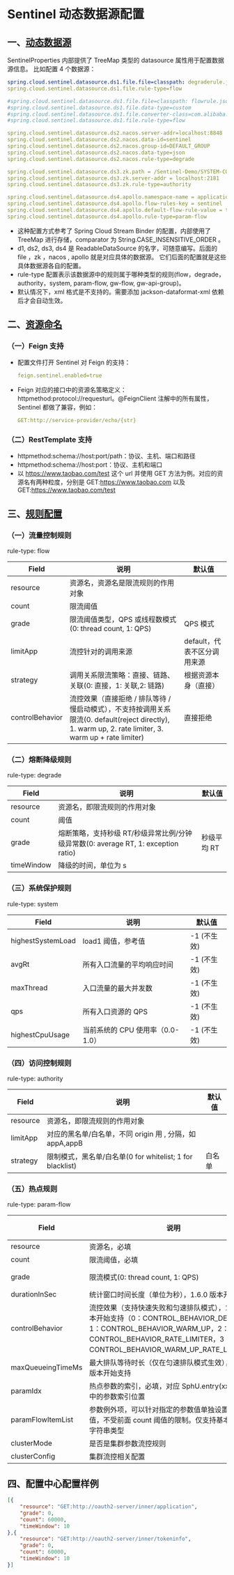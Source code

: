 # Sentinel 动态数据源配置
## 一、[动态数据源](https://github.com/alibaba/spring-cloud-alibaba/wiki/Sentinel)
SentinelProperties 内部提供了 TreeMap 类型的 datasource 属性用于配置数据源信息。
比如配置 4 个数据源：
```yaml
spring.cloud.sentinel.datasource.ds1.file.file=classpath: degraderule.json
spring.cloud.sentinel.datasource.ds1.file.rule-type=flow

#spring.cloud.sentinel.datasource.ds1.file.file=classpath: flowrule.json
#spring.cloud.sentinel.datasource.ds1.file.data-type=custom
#spring.cloud.sentinel.datasource.ds1.file.converter-class=com.alibaba.cloud.examples.JsonFlowRuleListConverter
#spring.cloud.sentinel.datasource.ds1.file.rule-type=flow

spring.cloud.sentinel.datasource.ds2.nacos.server-addr=localhost:8848
spring.cloud.sentinel.datasource.ds2.nacos.data-id=sentinel
spring.cloud.sentinel.datasource.ds2.nacos.group-id=DEFAULT_GROUP
spring.cloud.sentinel.datasource.ds2.nacos.data-type=json
spring.cloud.sentinel.datasource.ds2.nacos.rule-type=degrade

spring.cloud.sentinel.datasource.ds3.zk.path = /Sentinel-Demo/SYSTEM-CODE-DEMO-FLOW
spring.cloud.sentinel.datasource.ds3.zk.server-addr = localhost:2181
spring.cloud.sentinel.datasource.ds3.zk.rule-type=authority

spring.cloud.sentinel.datasource.ds4.apollo.namespace-name = application
spring.cloud.sentinel.datasource.ds4.apollo.flow-rules-key = sentinel
spring.cloud.sentinel.datasource.ds4.apollo.default-flow-rule-value = test
spring.cloud.sentinel.datasource.ds4.apollo.rule-type=param-flow
```
- 这种配置方式参考了 Spring Cloud Stream Binder 的配置，内部使用了 TreeMap 进行存储，comparator 为 String.CASE_INSENSITIVE_ORDER 。
- d1, ds2, ds3, ds4 是 ReadableDataSource 的名字，可随意编写。后面的 file ，zk ，nacos , apollo 就是对应具体的数据源。 它们后面的配置就是这些具体数据源各自的配置。
- rule-type 配置表示该数据源中的规则属于哪种类型的规则(flow，degrade，authority，system, param-flow, gw-flow, gw-api-group)。
- 默认情况下，xml 格式是不支持的。需要添加 jackson-dataformat-xml 依赖后才会自动生效。

## 二、[资源命名](https://github.com/alibaba/spring-cloud-alibaba/wiki/Sentinel)
### （一）Feign 支持
- 配置文件打开 Sentinel 对 Feign 的支持：
    ```yaml
    feign.sentinel.enabled=true
    ```
- Feign 对应的接口中的资源名策略定义：httpmethod:protocol://requesturl。@FeignClient 注解中的所有属性，Sentinel 都做了兼容，例如：
    ```yaml
    GET:http://service-provider/echo/{str}
    ```
### （二）RestTemplate 支持
- httpmethod:schema://host:port/path：协议、主机、端口和路径
- httpmethod:schema://host:port：协议、主机和端口
- 以 https://www.taobao.com/test 这个 url 并使用 GET 方法为例。对应的资源名有两种粒度，分别是 GET:https://www.taobao.com 以及 GET:https://www.taobao.com/test

## 三、[规则配置](https://github.com/alibaba/Sentinel/wiki/%E5%A6%82%E4%BD%95%E4%BD%BF%E7%94%A8)
### （一）流量控制规则
rule-type: flow

|Field|说明|默认值|
| ---- | ---- | ---- |
|resource|资源名，资源名是限流规则的作用对象	
|count|限流阈值
|grade|限流阈值类型，QPS 或线程数模式(0: thread count, 1: QPS)|QPS 模式
|limitApp|流控针对的调用来源|default，代表不区分调用来源
|strategy|调用关系限流策略：直接、链路、关联(0: 直接，1: 关联,2: 链路)|根据资源本身（直接）
|controlBehavior|流控效果（直接拒绝 / 排队等待 / 慢启动模式），不支持按调用关系限流(0. default(reject directly), 1. warm up, 2. rate limiter, 3. warm up + rate limiter)|直接拒绝
### （二）熔断降级规则
rule-type: degrade

|Field|说明|默认值|
| ---- | ---- | ---- |
|resource|资源名，即限流规则的作用对象	
|count|阈值
|grade|熔断策略，支持秒级 RT/秒级异常比例/分钟级异常数(0: average RT, 1: exception ratio)|秒级平均 RT
|timeWindow|降级的时间，单位为 s	
### （三）系统保护规则
rule-type: system

|Field|说明|默认值|
| ---- | ---- | ---- |
|highestSystemLoad|load1 阈值，参考值|-1 (不生效)
|avgRt|所有入口流量的平均响应时间|-1 (不生效)
|maxThread|入口流量的最大并发数|-1 (不生效)
|qps|所有入口资源的 QPS|-1 (不生效)
|highestCpuUsage|当前系统的 CPU 使用率（0.0-1.0）|-1 (不生效)
### （四）访问控制规则
rule-type: authority

|Field|说明|默认值|
| ---- | ---- | ---- |
|resource|资源名，即限流规则的作用对象
|limitApp|对应的黑名单/白名单，不同 origin 用 , 分隔，如 appA,appB
|strategy|限制模式，黑名单/白名单(0 for whitelist; 1 for blacklist)|白名单
### （五）热点规则
rule-type: param-flow

|Field|说明|默认值|
| ---- | ---- | ---- |
|resource|资源名，必填
|count|限流阈值，必填
|grade|限流模式(0: thread count, 1: QPS)|QPS 模式
|durationInSec|统计窗口时间长度（单位为秒），1.6.0 版本开始支持|1s
|controlBehavior|流控效果（支持快速失败和匀速排队模式），1.6.0 版本开始支持（0：CONTROL_BEHAVIOR_DEFAULT，1：CONTROL_BEHAVIOR_WARM_UP，2：CONTROL_BEHAVIOR_RATE_LIMITER，3：CONTROL_BEHAVIOR_WARM_UP_RATE_LIMITER）|快速失败
|maxQueueingTimeMs|最大排队等待时长（仅在匀速排队模式生效），1.6.0 版本开始支持|0ms
|paramIdx|热点参数的索引，必填，对应 SphU.entry(xxx, args) 中的参数索引位置
|paramFlowItemList|参数例外项，可以针对指定的参数值单独设置限流阈值，不受前面 count 阈值的限制。仅支持基本类型和字符串类型	
|clusterMode|是否是集群参数流控规则|false
|clusterConfig|集群流控相关配置

## 四、配置中心配置样例
```json
[{
    "resource": "GET:http://oauth2-server/inner/application",
    "grade": 0,
    "count": 60000,
    "timeWindow": 10
},{
    "resource": "GET:http://oauth2-server/inner/tokeninfo",
    "grade": 0,
    "count": 60000,
    "timeWindow": 10
}]
```